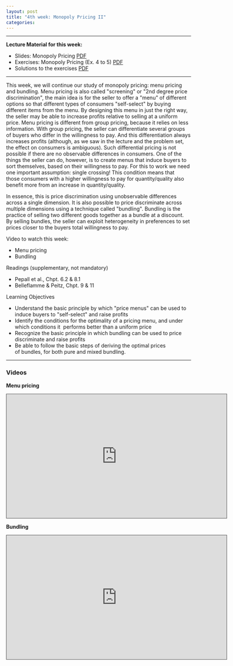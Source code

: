 ```yaml
---
layout: post
title: "4th week: Monopoly Pricing II"
categories: 
---
```




---
**Lecture Material for this week:** 

 
- Slides: Monopoly Pricing [PDF](https://drive.google.com/uc?export=download&id=1YCEeTWpYr1MxMs9yHpzlmRsfVg7tdDCI) 
- Exercises: Monopoly Pricing (Ex. 4 to 5)  [PDF](https://drive.google.com/uc?export=download&id=1teYrPqMMTB_fvxWQr_9j_E2DR9QAEB8P)
 - Solutions to the exercises [PDF](https://drive.google.com/uc?export=download&id=13IB6iMtSnq6s0XkStp1eyb0UmuVDAaE5)


---

This week, we will continue our study of monopoly pricing: menu pricing and bundling. Menu pricing is also called "screening" or "2nd degree price discrimination", the main idea is for the seller to offer a "menu" of different options so that different types of consumers "self-select" by buying different items from the menu. By designing this menu in just the right way, the seller may be able to increase profits relative to selling at a uniform price. Menu pricing is different from group pricing, because it relies on less information. With group pricing, the seller can differentiate several groups of buyers who differ in the willingness to pay. And this differentiation always increases profits (although, as we saw in the lecture and the problem set, the effect on consumers is ambiguous). Such differential pricing is not possible if there are no observable differences in consumers. One of the things the seller can do, however, is to create menus that induce buyers to sort themselves, based on their willingness to pay. For this to work we need one important assumption: single crossing! This condition means that those consumers with a higher willingness to pay for quantity/quality also benefit more from an increase in quantity/quality. 

In essence, this is price discrimination using unobservable differences across a single dimension. It is also possible to price discriminate across multiple dimensions using a technique called "bundling". Bundling is the practice of selling two different goods together as a bundle at a discount. By selling bundles, the seller can exploit heterogeneity in preferences to set prices closer to the buyers total willingness to pay. 

Video to watch this week: 

*   Menu pricing
*   Bundling

Readings (supplementary, not mandatory)

*   Pepall et al., Chpt. 6.2 & 8.1
*   Belleflamme & Peitz, Chpt. 9 & 11

Learning Objectives

*   Understand the basic principle by which "price menus" can be used to induce buyers to "self-select" and raise profits
*   Identify the conditions for the optimality of a pricing menu, and under which conditions it  performs better than a uniform price
*   Recognize the basic principle in which bundling can be used to price discriminate and raise profits
*   Be able to follow the basic steps of deriving the optimal prices of bundles, for both pure and mixed bundling.

---
### Videos

**Menu pricing**
<p><iframe width="600" height="338" style="border: 1px solid #464646;" src="https://york.cloud.panopto.eu/Panopto/Pages/Embed.aspx?id=da70b9dd-0845-4d84-89c2-ac5c01441398&amp;autoplay=false&amp;offerviewer=false&amp;showtitle=false&amp;showbrand=false&amp;start=0&amp;interactivity=all" allowfullscreen="allowfullscreen" allow="autoplay"></iframe></p>
<p style="text-align: center;"></p>


**Bundling**
<iframe width="600" height="338" style="border: 1px solid #464646;" src="https://york.cloud.panopto.eu/Panopto/Pages/Embed.aspx?id=816bf849-0aca-487d-8799-ac5c0144424f&amp;autoplay=false&amp;offerviewer=false&amp;showtitle=false&amp;showbrand=false&amp;start=0&amp;interactivity=all" allowfullscreen="allowfullscreen" allow="autoplay"></iframe>